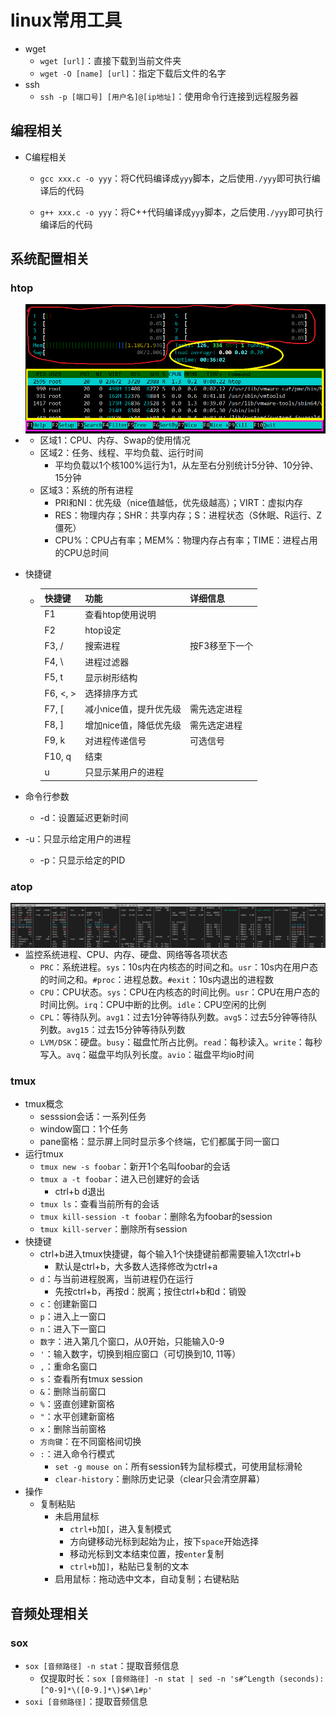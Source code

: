 # linux常用工具

- wget
  - `wget [url]`：直接下载到当前文件夹
  - `wget -O [name] [url]`：指定下载后文件的名字
- ssh
  - `ssh -p [端口号] [用户名]@[ip地址]`：使用命令行连接到远程服务器

## 编程相关

- C编程相关
  
  - `gcc xxx.c -o yyy`：将C代码编译成`yyy`脚本，之后使用`./yyy`即可执行编译后的代码
  
  - `g++ xxx.c -o yyy`：将C++代码编译成`yyy`脚本，之后使用`./yyy`即可执行编译后的代码

## 系统配置相关

### htop

- <img src="../imgs/htop_eg.jpg" style="zoom:80%;" align="left"/>
  
  - 区域1：CPU、内存、Swap的使用情况
  - 区域2：任务、线程、平均负载、运行时间
    - 平均负载以1个核100%运行为1，从左至右分别统计5分钟、10分钟、15分钟
  - 区域3：系统的所有进程
    - PRI和NI：优先级（nice值越低，优先级越高）；VIRT：虚拟内存
    - RES：物理内存；SHR：共享内存；S：进程状态（S休眠、R运行、Z僵死）
    - CPU%：CPU占有率；MEM%：物理内存占有率；TIME：进程占用的CPU总时间

- 快捷键
  
  - | 快捷键      | 功能            | 详细信息     |
    |:-------- | ------------- | -------- |
    | F1       | 查看htop使用说明    |          |
    | F2       | htop设定        |          |
    | F3, /    | 搜索进程          | 按F3移至下一个 |
    | F4, \    | 进程过滤器         |          |
    | F5, t    | 显示树形结构        |          |
    | F6, <, > | 选择排序方式        |          |
    | F7, [    | 减小nice值，提升优先级 | 需先选定进程   |
    | F8, ]    | 增加nice值，降低优先级 | 需先选定进程   |
    | F9, k    | 对进程传递信号       | 可选信号     |
    | F10, q   | 结束            |          |
    | u        | 只显示某用户的进程     |          |

- 命令行参数
  
  - -d：设置延迟更新时间

- -u：只显示给定用户的进程
  
  - -p：只显示给定的PID

### atop

<img src="imgs/image-20240127164009656.png" alt="image-20240127164009656" style="zoom:50%;" align="left"/>

- 监控系统进程、CPU、内存、硬盘、网络等各项状态
  - `PRC`：系统进程。`sys`：10s内在内核态的时间之和。`usr`：10s内在用户态的时间之和。`#proc`：进程总数。`#exit`：10s内退出的进程数
  - `CPU`：CPU状态。`sys`：CPU在内核态的时间比例。`usr`：CPU在用户态的时间比例。`irq`：CPU中断的比例。`idle`：CPU空闲的比例
  - `CPL`：等待队列。`avg1`：过去1分钟等待队列数。`avg5`：过去5分钟等待队列数。`avg15`：过去15分钟等待队列数
  - `LVM/DSK`：硬盘。`busy`：磁盘忙所占比例。`read`：每秒读入。`write`：每秒写入。`avq`：磁盘平均队列长度。`avio`：磁盘平均io时间

### tmux

- tmux概念
  - sesssion会话：一系列任务
  - window窗口：1个任务
  - pane窗格：显示屏上同时显示多个终端，它们都属于同一窗口
- 运行tmux
  - `tmux new -s foobar`：新开1个名叫foobar的会话
  - `tmux a -t foobar`：进入已创建好的会话
    - ctrl+b d退出
  - `tmux ls`：查看当前所有的会话
  - `tmux kill-session -t foobar`：删除名为foobar的session
  - `tmux kill-server`：删除所有session
- 快捷键
  - ctrl+b进入tmux快捷键，每个输入1个快捷键前都需要输入1次ctrl+b
    - 默认是ctrl+b，大多数人选择修改为ctrl+a
  - `d`：与当前进程脱离，当前进程仍在运行
    - 先按ctrl+b，再按d：脱离；按住ctrl+b和d：销毁
  - `c`：创建新窗口
  - `p`：进入上一窗口
  - `n`：进入下一窗口
  - `数字`：进入第几个窗口，从0开始，只能输入0-9
  - `'`：输入数字，切换到相应窗口（可切换到10, 11等）
  - `,`：重命名窗口
  - `s`：查看所有tmux session
  - `&`：删除当前窗口
  - `%`：竖直创建新窗格
  - `"`：水平创建新窗格
  - `x`：删除当前窗格
  - `方向键`：在不同窗格间切换
  - `:`：进入命令行模式
    - `set -g mouse on`：所有session转为鼠标模式，可使用鼠标滑轮
    - `clear-history`：删除历史记录（clear只会清空屏幕）
- 操作
  - 复制粘贴
    - 未启用鼠标
      - `ctrl+b`加`[`，进入复制模式
      - 方向键移动光标到起始为止，按下`space`开始选择
      - 移动光标到文本结束位置，按`enter`复制
      - `ctrl+b`加`]`，粘贴已复制的文本
    - 启用鼠标：拖动选中文本，自动复制；右键粘贴

## 音频处理相关

### sox

- `sox [音频路径] -n stat`：提取音频信息
  - 仅提取时长：`sox [音频路径] -n stat | sed -n 's#^Length (seconds):[^0-9]*\([0-9.]*\)$#\1#p'`
- `soxi [音频路径]`：提取音频信息
